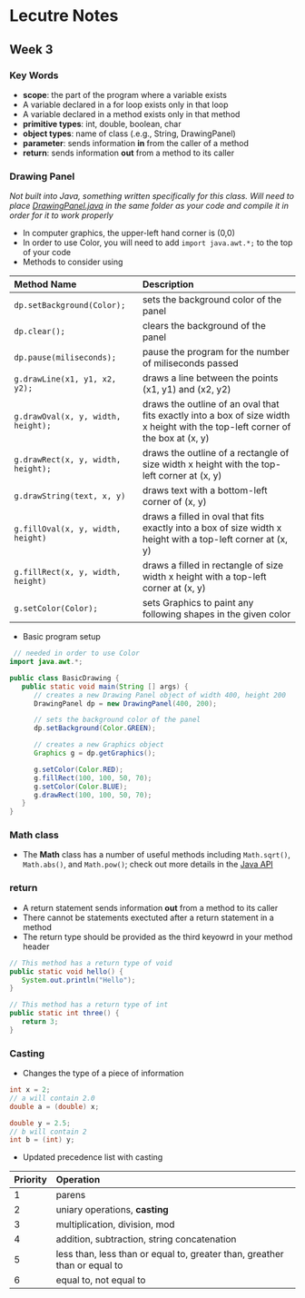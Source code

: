 # Lecutre Notes
## Week 3

### Key Words
* __scope__: the part of the program where a variable exists
 * A variable declared in a for loop exists only in that loop
 * A variable declared in a method exists only in that method
* __primitive types__: int, double, boolean, char
* __object types__: name of class (.e.g., String, DrawingPanel)
* __parameter__: sends information __in__ from the caller of a method
* __return__: sends information __out__ from a method to its caller

### Drawing Panel
_Not built into Java, something written specifically for this class. Will need to place [DrawingPanel.java](DrawingPanel.java) in the same folder as your code and compile it in order for it to work properly_
* In computer graphics, the upper-left hand corner is (0,0)
* In order to use Color, you will need to add `import java.awt.*;` to the top of your code
* Methods to consider using

 | __Method Name__                                      |  __Description__|
 | :--------------------------------------------------- | :--- |
 | `dp.setBackground(Color);` | sets the background color of the panel |
 | `dp.clear();` | clears the background of the panel |
 | `dp.pause(miliseconds);` | pause the program for the number of miliseconds passed |
 | `g.drawLine(x1, y1, x2, y2);` | draws a line between the points (x1, y1) and (x2, y2) |
 | `g.drawOval(x, y, width, height);` | draws the outline of an oval that fits exactly into a box of size width x height with the top-left corner of the box at (x, y) |
 | `g.drawRect(x, y, width, height);` | draws the outline of a rectangle of size width x height with the top-left corner at (x, y) |
 | `g.drawString(text, x, y)` | draws text with a bottom-left corner of (x, y) |
 | `g.fillOval(x, y, width, height)` | draws a filled in oval that fits exactly into a box of size width x height with a top-left corner at (x, y) |
 | `g.fillRect(x, y, width, height)` | draws a filled in rectangle of size width x height with a top-left corner at (x, y) |
 | `g.setColor(Color); ` | sets Graphics to paint any following shapes in the given color |
 
* Basic program setup
 ```java
  // needed in order to use Color
 import java.awt.*;

 public class BasicDrawing {
    public static void main(String [] args) {
       // creates a new Drawing Panel object of width 400, height 200
       DrawingPanel dp = new DrawingPanel(400, 200);

       // sets the background color of the panel
       dp.setBackground(Color.GREEN);

       // creates a new Graphics object
       Graphics g = dp.getGraphics();

       g.setColor(Color.RED);
       g.fillRect(100, 100, 50, 70);
       g.setColor(Color.BLUE);
       g.drawRect(100, 100, 50, 70);
    }
 }
 ```

### Math class
* The __Math__ class has a number of useful methods including `Math.sqrt()`, `Math.abs()`, and `Math.pow()`; check out more details in the [Java API](https://docs.oracle.com/javase/8/docs/api/java/lang/Math.html)

### return
* A return statement sends information __out__ from a method to its caller
* There cannot be statements exectuted after a return statement in a method
* The return type should be provided as the third keyowrd in your method header
 ```java
 // This method has a return type of void
 public static void hello() {
    System.out.println("Hello");
 }
 
 // This method has a return type of int
 public static int three() {
    return 3;
 }
 ```

### Casting
* Changes the type of a piece of information
 ```java
 int x = 2;
 // a will contain 2.0
 double a = (double) x;
 
 double y = 2.5;
 // b will contain 2
 int b = (int) y;
 ```
* Updated precedence list with casting
 
 | __Priority__ | __Operation__ |
 | :--- | :--- |
 | 1 | parens |
 | 2 | uniary operations, __casting__ |
 | 3 | multiplication, division, mod |
 | 4 | addition, subtraction, string concatenation |
 | 5 | less than, less than or equal to, greater than, greather than or equal to |
 | 6 | equal to, not equal to |
 
